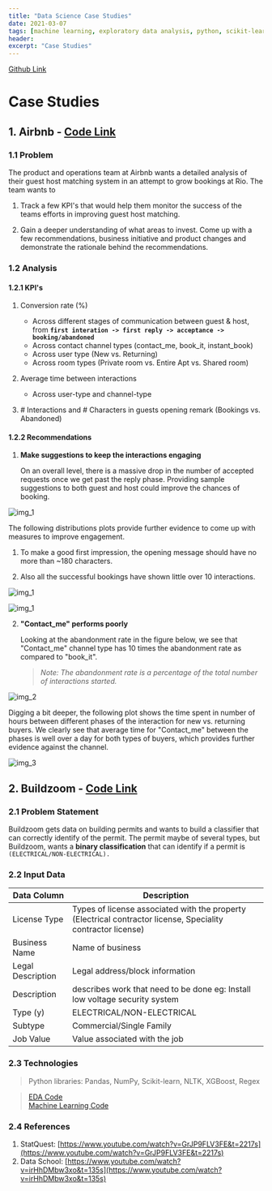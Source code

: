 ```yaml
---
title: "Data Science Case Studies"
date: 2021-03-07
tags: [machine learning, exploratory data analysis, python, scikit-learn]
header:
excerpt: "Case Studies"
---
```


<a href="https://github.com/NikhilSawal/data_science_case_studies" target="_blank">Github Link</a>

# Case Studies

## 1. Airbnb - [Code Link](https://github.com/NikhilSawal/data_science_case_studies/tree/master/airbnb/plots)

### 1.1 Problem
The product and operations team at Airbnb wants a detailed analysis of their guest host matching system in an attempt to grow bookings at Rio. The team wants to
1. Track a few KPI's that would help them monitor the success of the teams efforts in improving guest host matching.

2. Gain a deeper understanding of what areas to invest. Come up with a few recommendations, business initiative and product changes and demonstrate the rationale behind the recommendations.

### 1.2 Analysis

#### 1.2.1 KPI's

1. Conversion rate (%)

   * Across different stages of communication between guest & host, from **`first interation -> first reply -> acceptance -> booking/abandoned`**
   * Across contact channel types (contact_me, book_it, instant_book)
   * Across user type (New vs. Returning)
   * Across room types (Private room vs. Entire Apt vs. Shared room)


2. Average time between interactions

    * Across user-type and channel-type


3. \# Interactions and # Characters in guests opening remark (Bookings vs. Abandoned)

#### 1.2.2 Recommendations

1. **Make suggestions to keep the interactions engaging**

    On an overall level, there is a massive drop in the number of accepted requests once we get past the reply phase. Providing sample suggestions to both guest and host could improve the chances of booking.

![img_1](images/conversion_over_time.png)

The following distributions plots provide further evidence to come up with measures to improve engagement.
1. To make a good first impression, the opening message should have no more than ~180 characters.

2. Also all the successful bookings have shown little over 10 interactions.

![img_1](images/first_inter_length_dist.png)

![img_1](images/count_interaction_dist.png)

2. **"Contact_me" performs poorly**

    Looking at the abandonment rate in the figure below, we see that "Contact_me" channel type has 10 times the abandonment rate as compared to "book_it".

    >*Note: The abandonment rate is a percentage of the total number of interactions started.*


![img_2](images/contact_channel_aban_conv_rate.png)


Digging a bit deeper, the following plot shows the time spent in number of hours between different phases of the interaction for new vs. returning buyers. We clearly see that average time for "Contact_me" between the phases is well over a day for both types of buyers, which provides further evidence against the channel.


![img_3](images/time_spent_contact_me.png)  

## 2. Buildzoom - [Code Link](https://github.com/NikhilSawal/data_science_case_studies/tree/master/buildzoom)



### 2.1 Problem Statement

Buildzoom gets data on building permits and wants to build a classifier that can correctly identify of the permit. The permit maybe of several types, but Buildzoom, wants a **binary classification** that can identify if a permit is ```(ELECTRICAL/NON-ELECTRICAL).```

### 2.2 Input Data
| Data Column | Description |
| ----------- | ----------- |
| License Type | Types of license associated with the property (Electrical contractor license, Speciality contractor license) |
| Business Name | Name of business |
| Legal Description | Legal address/block information |
| Description | describes work that need to be done eg: Install low voltage security system |
| Type (y) | ELECTRICAL/NON-ELECTRICAL |
| Subtype | Commercial/Single Family |
| Job Value | Value associated with the job |

### 2.3 Technologies
> Python libraries: Pandas, NumPy, Scikit-learn, NLTK, XGBoost, Regex

> [EDA Code](https://github.com/NikhilSawal/data_science_case_studies/tree/master/buildzoom)  
> [Machine Learning Code](https://github.com/NikhilSawal/data_science_case_studies/blob/master/buildzoom/solution.ipynb)

### 2.4 References
1. StatQuest: [https://www.youtube.com/watch?v=GrJP9FLV3FE&t=2217s](https://www.youtube.com/watch?v=GrJP9FLV3FE&t=2217s)
2. Data School: [https://www.youtube.com/watch?v=irHhDMbw3xo&t=135s](https://www.youtube.com/watch?v=irHhDMbw3xo&t=135s)
